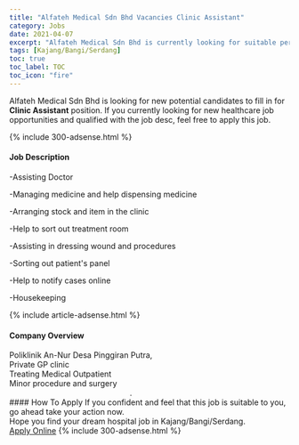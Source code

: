 ```yaml
---
title: "Alfateh Medical Sdn Bhd Vacancies Clinic Assistant" 
category: Jobs 
date: 2021-04-07 
excerpt: "Alfateh Medical Sdn Bhd is currently looking for suitable person to fill in the Clinic Assistant which positioned at Kajang/Bangi/Serdang" 
tags: [Kajang/Bangi/Serdang] 
toc: true 
toc_label: TOC 
toc_icon: "fire" 
--- 
```


<p>Alfateh Medical Sdn Bhd is looking for new potential candidates to fill in for <b>Clinic Assistant</b> position. If you currently looking for new healthcare job opportunities and qualified with the job desc, feel free to apply this job.
</p>{% include 300-adsense.html %} 
<div><div><h4>Job Description</h4></div><div><div><span><div><p>-Assisting Doctor</p><p>-Managing medicine and help dispensing medicine</p><p>-Arranging stock and item in the clinic</p><p>-Help to sort out treatment room</p><p>-Assisting in dressing wound and procedures</p><p>-Sorting out patient's panel</p><p>-Help to notify cases online</p><p>-Housekeeping</p></div></span></div></div></div> 
{% include article-adsense.html %} 
<div><div><h4>Company Overview</h4></div><div><div><span><div><div>Poliklinik An-Nur Desa Pinggiran Putra,<br>
Private GP clinic<br>
Treating Medical Outpatient<br>
Minor procedure and surgery&#160; &#160; &#160; &#160; &#160; &#160; &#160; &#160; &#160; &#160; &#160; &#160; &#160; &#160; &#160; &#160; &#160; &#160; &#160; &#160; &#160; &#160; &#160; &#160; &#160; &#160; &#160; &#160; &#160; &#160; &#160; &#160; &#160; &#160; &#160; &#160; &#160; &#160; &#160; &#160; &#160; &#160; &#160; &#160; &#160; &#160; &#160; &#160; &#160; &#160; &#160; &#160; &#160; &#160; &#160; &#160; &#160; &#160; &#160; &#160; &#160; &#160; &#160; &#160; &#160; &#160; &#160;.</div></div></span></div></div></div> 
#### How To Apply 
If you confident and feel that this job is suitable to you, go ahead take your action now. <br/> 
Hope you find your dream hospital job in Kajang/Bangi/Serdang. <br/> 
<a href="https://www.jobstreet.com.my/en/job/clinic-assistant-4517874?jobId=jobstreet-my-job-4517874" class="btn btn--warning" target="_blank" rel="nofollow noopenner">Apply Online</a> 
{% include 300-adsense.html %} 